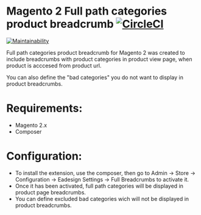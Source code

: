 
# Magento 2 Full path categories product breadcrumb [![CircleCI](https://circleci.com/gh/EaDesgin/magento2-full-path-category-product-breadcrumb.svg?style=svg)](https://circleci.com/gh/EaDesgin/magento2-full-path-category-product-breadcrumb)


[![Maintainability](https://api.codeclimate.com/v1/badges/a0e292336dc421b6c903/maintainability)](https://codeclimate.com/github/EaDesgin/magento2-full-path-category-product-breadcrumb/maintainability)

Full path categories product breadcrumb for Magento 2 was created to include breadcrumbs with product categories in product view page, when product is acccesed from product url.

You can also define the "bad categories" you do not want to display in product breadcrumbs.

# Requirements:

- Magento 2.x
- Composer

# Configuration:

- To install the extension, use the composer, then go to Admin → Store → Configuration → Eadesign Settings → Full Breadcrumbs to activate it.
- Once it has been activated, full path categories will be displayed in product page breadcrumbs.
- You can define excluded bad categories wich will not be displayed in product breadcrumbs.

